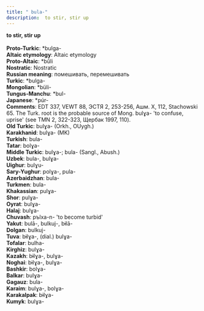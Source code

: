 ```yaml
---
title: " bula-"
description:  to stir, stir up
---
```

<strong> to stir, stir up</strong><br><br>
<strong>Proto-Turkic</strong>:  *bulga-<br>
<strong>Altaic etymology</strong>:  Altaic etymology<br>
<strong> Proto-Altaic</strong>:  *bŭ́li<br>
<strong>Nostratic</strong>:  Nostratic<br>
<strong>Russian meaning</strong>:  помешивать, перемешивать<br>
<strong>Turkic</strong>:  *bulga-<br>
<strong>Mongolian</strong>:  *büli-<br>
<strong>Tungus-Manchu</strong>:  *bul-<br>
<strong>Japanese</strong>:  *púr-<br>
<strong>Comments</strong>:  EDT 337, VEWT 88, ЭСТЯ 2, 253-256, Ашм. X, 112, Stachowski 65. The Turk. root is the probable source of Mong. bulɣa- 'to confuse, uprise' (see TMN 2, 322-323, Щербак 1997, 110).<br>
<strong>Old Turkic</strong>:  bulɣa- (Orkh., OUygh.)<br>
<strong>Karakhanid</strong>:  bulɣa- (MK)<br>
<strong>Turkish</strong>:  bula-<br>
<strong>Tatar</strong>:  bolɣa-<br>
<strong>Middle Turkic</strong>:  bulɣa-; bula- (Sangl., Abush.)<br>
<strong>Uzbek</strong>:  bula-, bulɣa-<br>
<strong>Uighur</strong>:  bulɣu-<br>
<strong>Sary-Yughur</strong>:  polɣa-, pula-<br>
<strong>Azerbaidzhan</strong>:  bula-<br>
<strong>Turkmen</strong>:  bula-<br>
<strong>Khakassian</strong>:  pulɣa-<br>
<strong>Shor</strong>:  pulɣa-<br>
<strong>Oyrat</strong>:  bulɣa-<br>
<strong>Halaj</strong>:  bulɣa-<br>
<strong>Chuvash</strong>:  pъlxa-n- 'to become turbid'<br>
<strong>Yakut</strong>:  bulā-, bulkuj-, bɨlā-<br>
<strong>Dolgan</strong>:  bulkuj-<br>
<strong>Tuva</strong>:  bɨlɣa-, (dial.) bulɣa-<br>
<strong>Tofalar</strong>:  bulha-<br>
<strong>Kirghiz</strong>:  bulɣa-<br>
<strong>Kazakh</strong>:  bɨlɣa-, bulɣa-<br>
<strong>Noghai</strong>:  bɨlɣa-, bulɣa-<br>
<strong>Bashkir</strong>:  bolɣa-<br>
<strong>Balkar</strong>:  bulɣa-<br>
<strong>Gagauz</strong>:  bula-<br>
<strong>Karaim</strong>:  bulɣa-, bolɣa-<br>
<strong>Karakalpak</strong>:  bɨlɣa-<br>
<strong>Kumyk</strong>:  bulɣa-<br>


